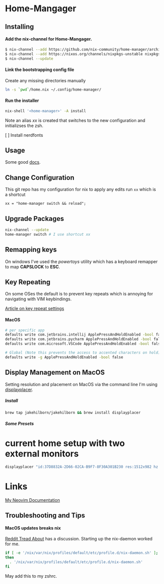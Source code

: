 # Home-Mangager

## Installing

#### Add the nix-channel for Home-Mangager.

```sh
$ nix-channel --add https://github.com/nix-community/home-manager/archive/master.tar.gz home-manager
$ nix-channel --add https://nixos.org/channels/nixpkgs-unstable nixpkgs-unstable
$ nix-channel --update

```

#### Link the bootstrapping config file

Create any missing directories manually

```sh
ln -s `pwd`/home.nix ~/.config/home-manager/
```

#### Run the installer

```sh
nix-shell '<home-manager>' -A install
```

Note an alias _xx_ is created that switches to the new configuration and initializses the zsh.

[ ] Install nerdfonts

## Usage

Some good [docs](https://nix-community.github.io/home-manager/index.html#ch-usage).

## Change Configuration

This git repo has my configuration for nix to apply any edits run `xx` which is a shortcut

```
xx = "home-manager switch && reload";
```

## Upgrade Packages

```sh
nix-channel --update
home-manager switch # I use shortcut xx
```

## Remapping keys

On windows I've used the _powertoys_ utility which has a keyboard remapper to map **CAPSLOCK** to **ESC**.

## Key Repeating

On some OSes the default is to prevent key repeats which is annoying for navigating with VIM keybindings.

[Article on key repeat settings](https://vimforvscode.com/enable-key-repeat-vim)

#### MacOS

```sh
# per specific app
defaults write com.jetbrains.intellij ApplePressAndHoldEnabled -bool false
defaults write com.jetbrains.pycharm ApplePressAndHoldEnabled -bool false
defaults write com.microsoft.VSCode ApplePressAndHoldEnabled -bool false

# Global (Note this prevents the access to accented characters on hold)
defaults write -g ApplePressAndHoldEnabled -bool false
```

## Display Management on MacOS

Setting resolution and placement on MacOS via the command line I'm using [displayplacer](https://github.com/jakehilborn/displayplacer).

##### Install

```sh
brew tap jakehilborn/jakehilborn && brew install displayplacer
```

##### Some Presets

# current home setup with two external monitors

```sh
displayplacer "id:37D8832A-2D66-02CA-B9F7-8F30A301B230 res:1512x982 hz:120 color_depth:8 enabled:true scaling:on origin:(0,0) degree:0" "id:64B0B9CB-DBC0-4B40-9067-003180CA6686 res:3008x1692 hz:60 color_depth:7 enabled:true scaling:on origin:(3204,-761) degree:0" "id:9D804D51-C2D4-4706-AF4F-8F1A78CDF19D res:1692x3008 hz:60 color_depth:8 enabled:true scaling:on origin:(1512,-761) degree:90"
```

# Links

[My Neovim Documentation](./Neovim.md)

## Troubleshooting and Tips

#### MacOS updates breaks nix

[Reddit Tread About](https://www.reddit.com/r/Nix/comments/11ynxa5/every_macos_update_needs_me_to_rerun_the_nix/) has a discussion. Starting up the nix-daemon worked for me.

```sh
if [ -e '/nix/var/nix/profiles/default/etc/profile.d/nix-daemon.sh' ]; 
then
  . '/nix/var/nix/profiles/default/etc/profile.d/nix-daemon.sh'
fi
```
May add this to my zshrc.

